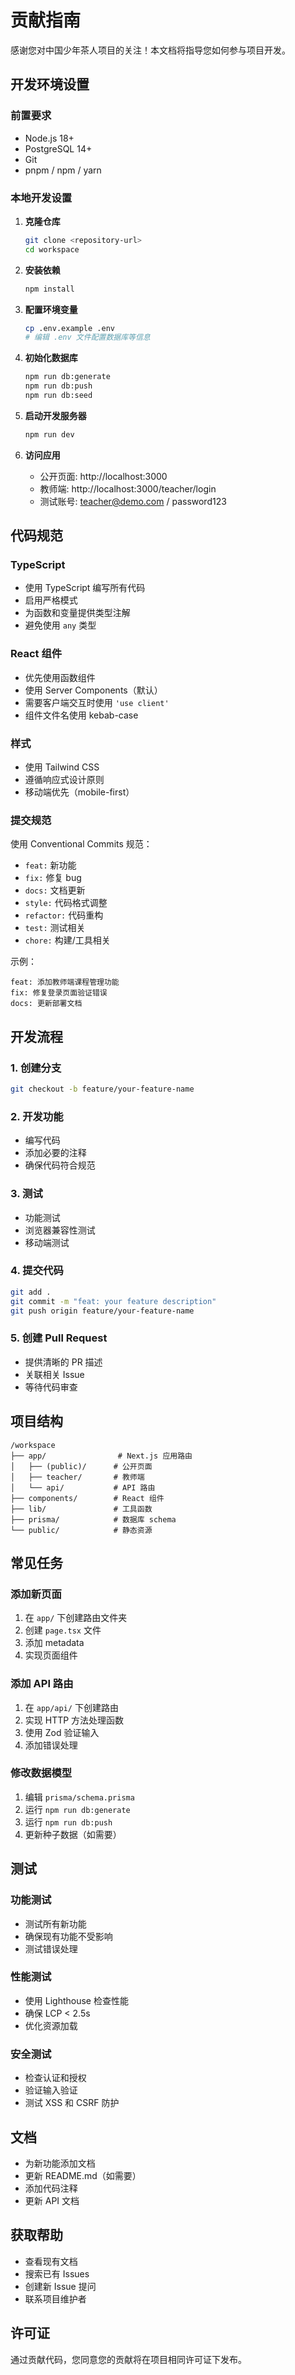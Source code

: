 # 贡献指南

感谢您对中国少年茶人项目的关注！本文档将指导您如何参与项目开发。

## 开发环境设置

### 前置要求

- Node.js 18+
- PostgreSQL 14+
- Git
- pnpm / npm / yarn

### 本地开发设置

1. **克隆仓库**
   ```bash
   git clone <repository-url>
   cd workspace
   ```

2. **安装依赖**
   ```bash
   npm install
   ```

3. **配置环境变量**
   ```bash
   cp .env.example .env
   # 编辑 .env 文件配置数据库等信息
   ```

4. **初始化数据库**
   ```bash
   npm run db:generate
   npm run db:push
   npm run db:seed
   ```

5. **启动开发服务器**
   ```bash
   npm run dev
   ```

6. **访问应用**
   - 公开页面: http://localhost:3000
   - 教师端: http://localhost:3000/teacher/login
   - 测试账号: teacher@demo.com / password123

## 代码规范

### TypeScript

- 使用 TypeScript 编写所有代码
- 启用严格模式
- 为函数和变量提供类型注解
- 避免使用 `any` 类型

### React 组件

- 优先使用函数组件
- 使用 Server Components（默认）
- 需要客户端交互时使用 `'use client'`
- 组件文件名使用 kebab-case

### 样式

- 使用 Tailwind CSS
- 遵循响应式设计原则
- 移动端优先（mobile-first）

### 提交规范

使用 Conventional Commits 规范：

- `feat:` 新功能
- `fix:` 修复 bug
- `docs:` 文档更新
- `style:` 代码格式调整
- `refactor:` 代码重构
- `test:` 测试相关
- `chore:` 构建/工具相关

示例：
```
feat: 添加教师端课程管理功能
fix: 修复登录页面验证错误
docs: 更新部署文档
```

## 开发流程

### 1. 创建分支

```bash
git checkout -b feature/your-feature-name
```

### 2. 开发功能

- 编写代码
- 添加必要的注释
- 确保代码符合规范

### 3. 测试

- 功能测试
- 浏览器兼容性测试
- 移动端测试

### 4. 提交代码

```bash
git add .
git commit -m "feat: your feature description"
git push origin feature/your-feature-name
```

### 5. 创建 Pull Request

- 提供清晰的 PR 描述
- 关联相关 Issue
- 等待代码审查

## 项目结构

```
/workspace
├── app/                # Next.js 应用路由
│   ├── (public)/      # 公开页面
│   ├── teacher/       # 教师端
│   └── api/           # API 路由
├── components/        # React 组件
├── lib/               # 工具函数
├── prisma/            # 数据库 schema
└── public/            # 静态资源
```

## 常见任务

### 添加新页面

1. 在 `app/` 下创建路由文件夹
2. 创建 `page.tsx` 文件
3. 添加 metadata
4. 实现页面组件

### 添加 API 路由

1. 在 `app/api/` 下创建路由
2. 实现 HTTP 方法处理函数
3. 使用 Zod 验证输入
4. 添加错误处理

### 修改数据模型

1. 编辑 `prisma/schema.prisma`
2. 运行 `npm run db:generate`
3. 运行 `npm run db:push`
4. 更新种子数据（如需要）

## 测试

### 功能测试

- 测试所有新功能
- 确保现有功能不受影响
- 测试错误处理

### 性能测试

- 使用 Lighthouse 检查性能
- 确保 LCP < 2.5s
- 优化资源加载

### 安全测试

- 检查认证和授权
- 验证输入验证
- 测试 XSS 和 CSRF 防护

## 文档

- 为新功能添加文档
- 更新 README.md（如需要）
- 添加代码注释
- 更新 API 文档

## 获取帮助

- 查看现有文档
- 搜索已有 Issues
- 创建新 Issue 提问
- 联系项目维护者

## 许可证

通过贡献代码，您同意您的贡献将在项目相同许可证下发布。
